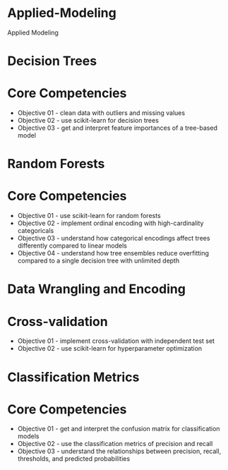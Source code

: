 # Applied-Modeling
Applied Modeling
# Decision Trees
# Core Competencies

- Objective 01 - clean data with outliers and missing values
- Objective 02 - use scikit-learn for decision trees
- Objective 03 - get and interpret feature importances of a tree-based model

# Random Forests
# Core Competencies
- Objective 01 - use scikit-learn for random forests
- Objective 02 - implement ordinal encoding with high-cardinality categoricals
- Objective 03 - understand how categorical encodings affect trees differently compared to linear models
 - Objective 04 - understand how tree ensembles reduce overfitting compared to a single decision tree with unlimited depth

#  Data Wrangling and Encoding
# Cross-validation
- Objective 01 - implement cross-validation with independent test set
- Objective 02 - use scikit-learn for hyperparameter optimization

# Classification Metrics
# Core Competencies
- Objective 01 - get and interpret the confusion matrix for classification models
- Objective 02 - use the classification metrics of precision and recall
- Objective 03 - understand the relationships between precision, recall, thresholds, and predicted probabilities
